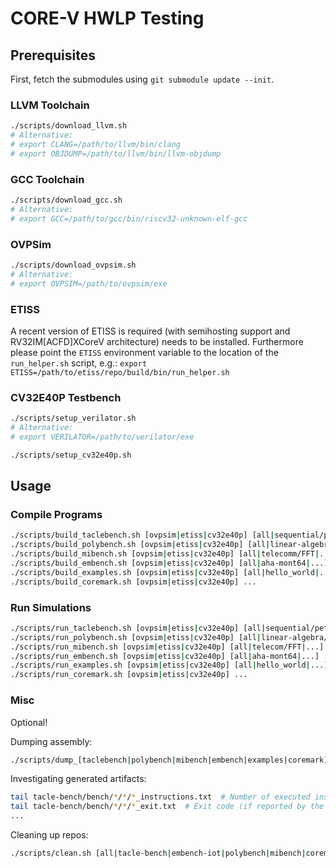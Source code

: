# CORE-V HWLP Testing

## Prerequisites

First, fetch the submodules using `git submodule update --init`.

### LLVM Toolchain

```sh
./scripts/download_llvm.sh
# Alternative:
# export CLANG=/path/to/llvm/bin/clang
# export OBJDUMP=/path/to/llvm/bin/llvm-objdump
```

### GCC Toolchain

```sh
./scripts/download_gcc.sh
# Alternative:
# export GCC=/path/to/gcc/bin/riscv32-unknown-elf-gcc
```

### OVPSim

```sh
./scripts/download_ovpsim.sh
# Alternative:
# export OVPSIM=/path/to/ovpsim/exe
```

### ETISS

A recent version of ETISS is required (with semihosting support and RV32IM[ACFD]XCoreV architecture) needs to be installed. Furthermore please point the `ETISS` environment variable to the location of the `run_helper.sh` script, e.g.: `export ETISS=/path/to/etiss/repo/build/bin/run_helper.sh`

### CV32E40P Testbench

```sh
./scripts/setup_verilator.sh
# Alternative:
# export VERILATOR=/path/to/verilator/exe

./scripts/setup_cv32e40p.sh
```


## Usage

### Compile Programs

```sh
./scripts/build_taclebench.sh [ovpsim|etiss|cv32e40p] [all|sequential/petrinet|...] [rv32im|rv32im_xcvhwlp|...] [release|debug]
./scripts/build_polybench.sh [ovpsim|etiss|cv32e40p] [all|linear-algebra/solvers/gramschmidt|...] ...
./scripts/build_mibench.sh [ovpsim|etiss|cv32e40p] [all|telecomm/FFT|...] ...
./scripts/build_embench.sh [ovpsim|etiss|cv32e40p] [all|aha-mont64|...] ...
./scripts/build_examples.sh [ovpsim|etiss|cv32e40p] [all|hello_world|...] ...
./scripts/build_coremark.sh [ovpsim|etiss|cv32e40p] ...
```

### Run Simulations

```sh
./scripts/run_taclebench.sh [ovpsim|etiss|cv32e40p] [all|sequential/petrinet|...] [notrace|trace]
./scripts/run_polybench.sh [ovpsim|etiss|cv32e40p] [all|linear-algebra/solvers/gramschmidt|...] ...
./scripts/run_mibench.sh [ovpsim|etiss|cv32e40p] [all|telecom/FFT|...] ...
./scripts/run_embench.sh [ovpsim|etiss|cv32e40p] [all|aha-mont64|...] ...
./scripts/run_examples.sh [ovpsim|etiss|cv32e40p] [all|hello_world|...] ...
./scripts/run_coremark.sh [ovpsim|etiss|cv32e40p] ...
```

### Misc

Optional!

Dumping assembly:
```sh
./scripts/dump_[taclebench|polybench|mibench|embench|examples|coremark].sh [ovpsim|etiss|cv32e40p] [all|sequential/petrinet|...]
```

Investigating generated artifacts:
```sh
tail tacle-bench/bench/*/*/*_instructions.txt  # Number of executed instructions
tail tacle-bench/bench/*/*/*_exit.txt  # Exit code (if reported by the target) -> should be zero!
...
```

Cleaning up repos:
```sh
./scripts/clean.sh [all|tacle-bench|embench-iot|polybench|mibench|coremark]
```
